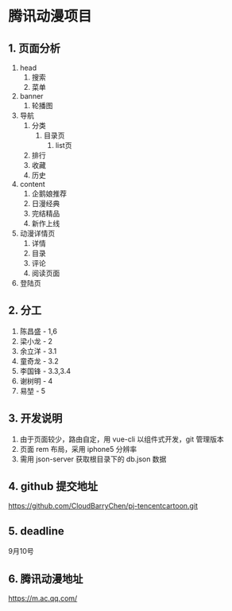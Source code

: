 # 腾讯动漫项目

## 1. 页面分析

1. head 
    1. 搜索
    2. 菜单
2. banner
    1. 轮播图
3. 导航
    1. 分类
        1. 目录页
            1. list页
    2. 排行
    3. 收藏
    4. 历史
4. content
    1. 企鹅娘推荐
    2. 日漫经典
    3. 完结精品
    4. 新作上线
5. 动漫详情页
    1. 详情
    2. 目录
    3. 评论
    4. 阅读页面
6. 登陆页

## 2. 分工

1. 陈昌盛 - 1,6
2. 梁小龙 - 2
3. 余立洋 - 3.1
4. 童奇龙 - 3.2
5. 李国锋 - 3.3,3.4
6. 谢树明 - 4
7. 易堃 - 5

## 3. 开发说明
1. 由于页面较少，路由自定，用 vue-cli 以组件式开发，git 管理版本
2. 页面 rem 布局，采用 iphone5 分辨率
3. 需用 json-server 获取根目录下的 db.json 数据

## 4. github 提交地址
https://github.com/CloudBarryChen/pj-tencentcartoon.git

## 5. deadline
9月10号

## 6. 腾讯动漫地址
https://m.ac.qq.com/
